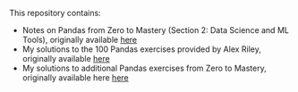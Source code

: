 This repository contains:
- Notes on Pandas from Zero to Mastery (Section 2: Data Science and ML Tools), originally available [here](https://github.com/mrdbourke/zero-to-mastery-ml/blob/master/section-2-data-science-and-ml-tools/introduction-to-pandas.ipynb)
- My solutions to the 100 Pandas exercises provided by Alex Riley, originally available [here](https://github.com/ajcr/100-pandas-puzzles/blob/master/100-pandas-puzzles.ipynb)
- My solutions to additional Pandas exercises from Zero to Mastery, originally available here [here](https://github.com/mrdbourke/zero-to-mastery-ml/blob/master/section-2-data-science-and-ml-tools/pandas-exercises.ipynb)
